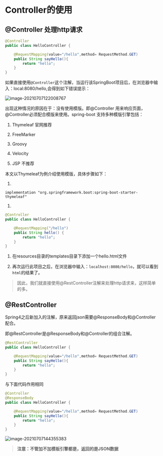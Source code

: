 # Controller的使用

## @Controller 处理http请求

```java
@Controller
public class HelloController {

    @RequestMapping(value="/hello",method= RequestMethod.GET)
    public String sayHello(){
        return "hello";
    }
}
```

如果直接使用`@Controller`这个注解，当运行该SpringBoot项目后，在浏览器中输入：local:8080/hello,会得到如下错误提示：

![image-20210707122008767](https://gitee.com/zzursy/blog-image/raw/master/img/20210707122008.png "image-20210707122008767")

出现这种情况的原因在于：没有使用模版。即@Controller 用来响应页面，@Controller必须配合模版来使用。spring-boot 支持多种模版引擎包括：

1. Thymeleaf 官网推荐

2. FreeMarker

3. Groovy

4. Velocity

5. JSP 不推荐

本文以Thymeleaf为例介绍使用模版，具体步骤如下：

1.

```apl
implementation "org.springframework.boot:spring-boot-starter-thymeleaf"
```

1.

```java
@Controller
public class HelloController {

    @RequestMapping("/hello")
    public String hello() {
        return "hello";
    }
}
```

1. 在resources目录的templates目录下添加一个hello.html文件

2. 再次运行此项目之后，在浏览器中输入：`localhost:8080/hello`，就可以看到`html`的结果了。

> 因此，我们就直接使用@RestController注解来处理http请求来，这样简单的多。

## @RestController

Spring4之后新加入的注解，原来返回json需要@ResponseBody和@Controller配合。

即@RestController是@ResponseBody和@Controller的组合注解。

```java
@RestController
public class HelloController {

    @RequestMapping(value="/hello",method= RequestMethod.GET)
    public String sayHello(){
        return "hello";
    }
}
```

与下面代码作用相同

```java
@Controller
@ResponseBody
public class HelloController {

    @RequestMapping(value="/hello",method= RequestMethod.GET)
    public String sayHello(){
        return "hello";
    }
}
```

![image-20210707144355383](https://gitee.com/zzursy/blog-image/raw/master/img/20210707144355.png "image-20210707144355383")

> **注意：不管加不加模板引擎都是，返回的是JSON数据**
